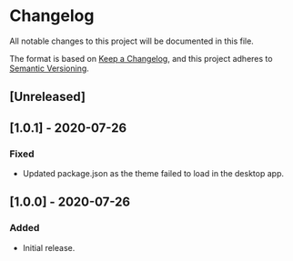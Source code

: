 # Changelog

All notable changes to this project will be documented in this file.

The format is based on [Keep a Changelog](https://keepachangelog.com/en/1.0.0/),
and this project adheres to [Semantic Versioning](https://semver.org/spec/v2.0.0.html).

## [Unreleased]

## [1.0.1] - 2020-07-26

### Fixed

- Updated package.json as the theme failed to load in the desktop app.

## [1.0.0] - 2020-07-26

### Added

- Initial release.
